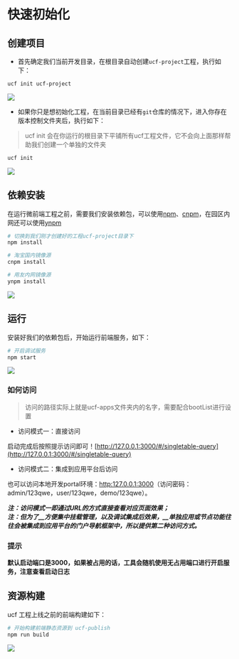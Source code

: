 # 快速初始化

<a name="39da6755"></a>
## 创建项目

- 首先确定我们当前开发目录，在根目录自动创建`ucf-project`工程，执行如下：

```bash
ucf init ucf-project
```

![](http://cdn.nlark.com/yuque/0/2019/gif/192735/1548558921099-eeefc558-150a-4cfa-aab6-4406900dd50e.gif#align=left&display=inline&height=504&originHeight=504&originWidth=671&size=0&status=done&width=671)

- 如果你只是想初始化工程，在当前目录已经有`git`仓库的情况下，进入你存在版本控制文件夹后，执行如下：

> ucf init 会在你运行的根目录下平铺所有ucf工程文件，它不会向上面那样帮助我们创建一个单独的文件夹


```bash
ucf init
```

![](http://cdn.nlark.com/yuque/0/2019/gif/192735/1548558448433-3ad4d520-6220-4a15-a81c-53b658532ef6.gif#align=left&display=inline&height=504&originHeight=504&originWidth=671&size=0&status=done&width=671)

<a name="269f35f8"></a>
## 依赖安装
在运行微前端工程之前，需要我们安装依赖包，可以使用[npm](https://www.npmjs.com/)、[cnpm](http://npm.taobao.org/)，在园区内网还可以使用[ynpm](https://package.yonyoucloud.com)

```bash
# 切换到我们刚才创建好的工程ucf-project目录下
npm install

# 淘宝国内镜像源
cnpm install

# 用友内网镜像源
ynpm install
```

![](http://cdn.nlark.com/yuque/0/2019/gif/192735/1548572629142-e3ff2ca1-9e5f-447f-a926-1c6c30eb5e48.gif#align=left&display=inline&height=504&originHeight=504&originWidth=671&size=0&status=done&width=671)


<a name="4c763bb6"></a>
## 运行
安装好我们的依赖包后，开始运行前端服务，如下：

```bash
# 开启调试服务
npm start
```

![](http://cdn.nlark.com/yuque/0/2019/gif/192735/1548573820996-949ce7b6-18b8-4aa3-8302-d353df9fa3eb.gif#align=left&display=inline&height=504&originHeight=504&originWidth=671&size=0&status=done&width=671)

<a name="0796f2ff"></a>
### 如何访问

> 访问的路径实际上就是ucf-apps文件夹内的名字，需要配合bootList进行设置


- 访问模式一：直接访问

启动完成后按照提示访问即可！[](http://127.0.0.1:3000/#/singletable-query)[http://127.0.0.1:3000/#/singletable-query](http://127.0.0.1:3000/#/singletable-query)

- 访问模式二：集成到应用平台后访问

也可以访问本地开发portal环境：[http:127.0.0.1:3000](http:127.0.0.1:3000)（访问密码：admin/123qwe，user/123qwe，demo/123qwe）。

**_注：访问模式一即通过URL的方式直接查看对应页面效果；_**<br />**_注：但为了__方便集中挂载管理，以及调试集成后效果，__单独应用或节点功能往往会被集成到应用平台的门户导航框架中，所以提供第二种访问方式。_**

<a name="02d9819d"></a>
### 提示

**默认启动端口是3000，如果被占用的话，工具会随机使用无占用端口进行开启服务，注意查看启动日志**

<a name="383aa405"></a>
## 资源构建

ucf 工程上线之前的前端构建如下：

```bash
# 开始构建前端静态资源到 ucf-publish
npm run build
```

![](http://cdn.nlark.com/yuque/0/2019/gif/192735/1548574422727-57777768-235c-4595-bd15-802ee039d850.gif#align=left&display=inline&height=504&originHeight=504&originWidth=671&size=0&status=done&width=671)

